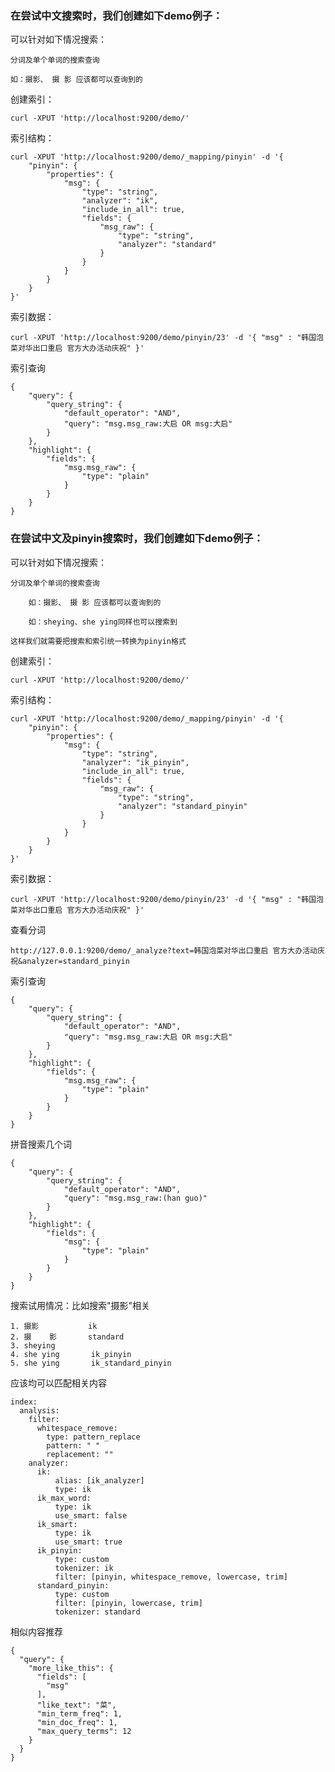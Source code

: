 ### 在尝试中文搜索时，我们创建如下demo例子： 


可以针对如下情况搜索：

    分词及单个单词的搜索查询

    如：摄影、 摄 影 应该都可以查询到的


创建索引：

    curl -XPUT 'http://localhost:9200/demo/'


索引结构：

    curl -XPUT 'http://localhost:9200/demo/_mapping/pinyin' -d '{
        "pinyin": {
            "properties": {
                "msg": {
                    "type": "string",
                    "analyzer": "ik",
                    "include_in_all": true,
                    "fields": {
                        "msg_raw": {
                            "type": "string",
                            "analyzer": "standard"
                        }
                    }
                }
            }
        }
    }'


索引数据：

    curl -XPUT 'http://localhost:9200/demo/pinyin/23' -d '{ "msg" : "韩国泡菜对华出口重启 官方大办活动庆祝" }'


索引查询

    {
        "query": {
            "query_string": {
                "default_operator": "AND",
                "query": "msg.msg_raw:大启 OR msg:大启"
            }
        },
        "highlight": {
            "fields": {
                "msg.msg_raw": {
                    "type": "plain"
                }
            }
        }
    }




### 在尝试中文及pinyin搜索时，我们创建如下demo例子： 


可以针对如下情况搜索：

    分词及单个单词的搜索查询

        如：摄影、 摄 影 应该都可以查询到的

        如：sheying、she ying同样也可以搜索到

    这样我们就需要把搜索和索引统一转换为pinyin格式


创建索引：

    curl -XPUT 'http://localhost:9200/demo/'


索引结构：

    curl -XPUT 'http://localhost:9200/demo/_mapping/pinyin' -d '{
        "pinyin": {
            "properties": {
                "msg": {
                    "type": "string",
                    "analyzer": "ik_pinyin",
                    "include_in_all": true,
                    "fields": {
                        "msg_raw": {
                            "type": "string",
                            "analyzer": "standard_pinyin"
                        }
                    }
                }
            }
        }
    }'


索引数据：

    curl -XPUT 'http://localhost:9200/demo/pinyin/23' -d '{ "msg" : "韩国泡菜对华出口重启 官方大办活动庆祝" }'

查看分词

    http://127.0.0.1:9200/demo/_analyze?text=韩国泡菜对华出口重启 官方大办活动庆祝&analyzer=standard_pinyin


索引查询

    {
        "query": {
            "query_string": {
                "default_operator": "AND",
                "query": "msg.msg_raw:大启 OR msg:大启"
            }
        },
        "highlight": {
            "fields": {
                "msg.msg_raw": {
                    "type": "plain"
                }
            }
        }
    }


拼音搜索几个词

    {
        "query": {
            "query_string": {
                "default_operator": "AND",
                "query": "msg.msg_raw:(han guo)"
            }
        },
        "highlight": {
            "fields": {
                "msg": {
                    "type": "plain"
                }
            }
        }
    }


搜索试用情况：比如搜索"摄影"相关
    
    1. 摄影           ik
    2. 摄    影       standard
    3. sheying        
    4. she ying       ik_pinyin
    5. she ying       ik_standard_pinyin


应该均可以匹配相关内容

    index:  
      analysis:         
        filter:
          whitespace_remove:
            type: pattern_replace
            pattern: " "
            replacement: ""
        analyzer:        
          ik:  
              alias: [ik_analyzer]
              type: ik
          ik_max_word:  
              type: ik  
              use_smart: false  
          ik_smart:  
              type: ik  
              use_smart: true  
          ik_pinyin:
              type: custom
              tokenizer: ik
              filter: [pinyin, whitespace_remove, lowercase, trim]
          standard_pinyin:
              type: custom
              filter: [pinyin, lowercase, trim]
              tokenizer: standard

相似内容推荐

    {
      "query": {
        "more_like_this": {
          "fields": [
            "msg"
          ],
          "like_text": "菜",
          "min_term_freq": 1,
          "min_doc_freq": 1,
          "max_query_terms": 12
        }
      }
    }
